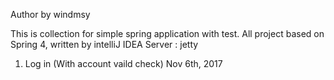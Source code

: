 Author by windmsy

This is collection for simple spring application with test.
All project based on Spring 4, written by intelliJ IDEA
Server : jetty

1) Log in (With account vaild check)
	Nov 6th, 2017